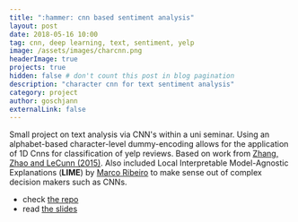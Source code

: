 ```yaml
---
title: ":hammer: cnn based sentiment analysis"
layout: post
date: 2018-05-16 10:00
tag: cnn, deep learning, text, sentiment, yelp
image: /assets/images/charcnn.png
headerImage: true
projects: true
hidden: false # don't count this post in blog pagination
description: "character cnn for text sentiment analysis"
category: project
author: goschjann
externalLink: false
---
```


Small project on text analysis via CNN's within a uni seminar. Using an alphabet-based character-level dummy-encoding allows for the application of 1D Cnns for classification of yelp reviews. Based on work from [Zhang, Zhao and LeCunn (2015)](https://arxiv.org/abs/1509.01626). Also included Local Interpretable Model-Agnostic Explanations (**LIME**) by [Marco Ribeiro](https://homes.cs.washington.edu/~marcotcr/blog/lime/) to make sense out of complex decision makers such as CNNs. 

* check [the repo](https://github.com/Goschjann/charCnn)
* read [the slides](https://goschjann.github.io/charCnn/)